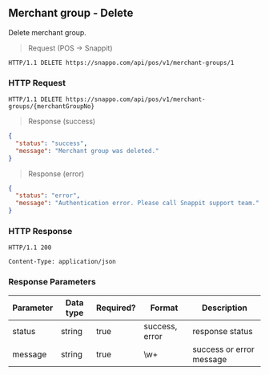 ## Merchant group - Delete

Delete merchant group.

> Request (POS -> Snappit)

```
HTTP/1.1 DELETE https://snappo.com/api/pos/v1/merchant-groups/1
```

### HTTP Request

`HTTP/1.1 DELETE https://snappo.com/api/pos/v1/merchant-groups/{merchantGroupNo}`

> Response (success)


```json
{
  "status": "success",
  "message": "Merchant group was deleted."
}
```

> Response (error)

```json
{
  "status": "error",
  "message": "Authentication error. Please call Snappit support team."
}
```

### HTTP Response

`HTTP/1.1 200`

`Content-Type: application/json`

### Response Parameters

Parameter | Data type | Required? | Format | Description
--------- | --------- | --------- | ------ | -----------
status | string | true | success, error | response status
message | string | true | \w+ | success or error message
